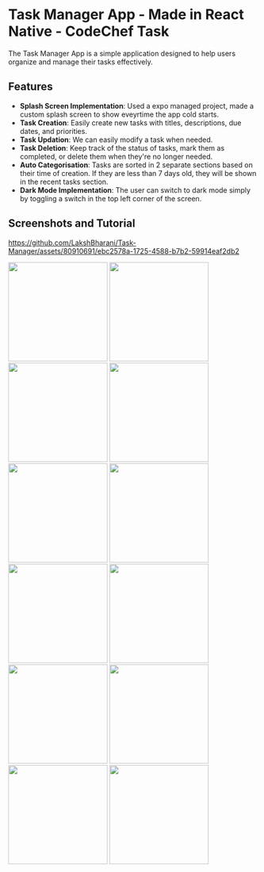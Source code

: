 # Task Manager App - Made in React Native - CodeChef Task

The Task Manager App is a simple application designed to help users organize and manage their tasks effectively.

## Features
- **Splash Screen Implementation**: Used a expo managed project, made a custom splash screen to show eveyrtime the app cold starts.
- **Task Creation**: Easily create new tasks with titles, descriptions, due dates, and priorities.
- **Task Updation**: We can easily modify a task when needed.
- **Task Deletion**: Keep track of the status of tasks, mark them as completed, or delete them when they're no longer needed.
- **Auto Categorisation**: Tasks are sorted in 2 separate sections based on their time of creation. If they are less than 7 days old, they will be shown in the recent tasks section.
- **Dark Mode Implementation**: The user can switch to dark mode simply by toggling a switch in the top left corner of the screen.

## Screenshots and Tutorial

https://github.com/LakshBharani/Task-Manager/assets/80910691/ebc2578a-1725-4588-b7b2-59914eaf2db2


<img src="https://github.com/LakshBharani/Task-Manager/assets/80910691/c794ddec-9be3-44e0-9811-d6f110b05e54" width="200">
<img src="https://github.com/LakshBharani/Task-Manager/assets/80910691/32049b3c-16c1-4305-a86f-9176c3382c67" width="200">
<img src="https://github.com/LakshBharani/Task-Manager/assets/80910691/f45b7d9e-875a-47e2-88c2-9cbf113c7247" width="200">
<img src="https://github.com/LakshBharani/Task-Manager/assets/80910691/f135192f-d99d-4c2d-8cfb-ab9b43b38935" width="200">
<img src="https://github.com/LakshBharani/Task-Manager/assets/80910691/5763b131-13e9-42ca-9e35-9ca9c4192f5e" width="200">
<img src="https://github.com/LakshBharani/Task-Manager/assets/80910691/d9b0503c-85b1-4eae-87f3-a5e2b8c25c7c" width="200">
<img src="https://github.com/LakshBharani/Task-Manager/assets/80910691/ebd4ca0f-3061-41a9-88a8-a37ffb91bcc6" width="200">
<img src="https://github.com/LakshBharani/Task-Manager/assets/80910691/d2f206a8-b617-4e70-8231-76139d35cbd6" width="200">
<img src="https://github.com/LakshBharani/Task-Manager/assets/80910691/7f835962-ccf4-44b6-992f-1d228a7c753c" width="200">
<img src="https://github.com/LakshBharani/Task-Manager/assets/80910691/f7ccdcff-4f93-47dc-beba-69a6c8666bc2" width="200">
<img src="https://github.com/LakshBharani/Task-Manager/assets/80910691/d05f902b-be83-4f96-a385-9c2c2a3dcce7" width="200">
<img src="https://github.com/LakshBharani/Task-Manager/assets/80910691/f93c7058-b1a2-40d2-baae-4ebb9d0e2f72" width="200">
